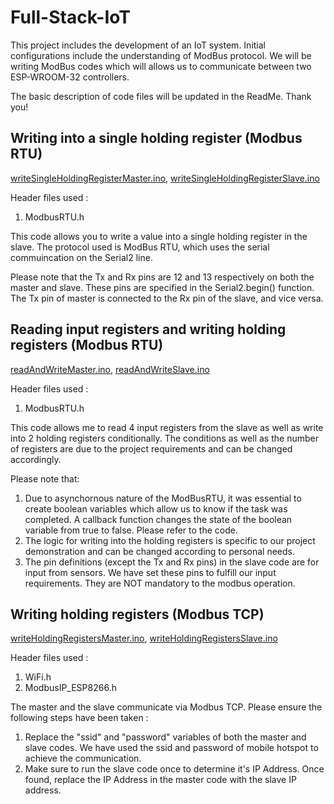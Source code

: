 # Full-Stack-IoT

This project includes the development of an IoT system. Initial configurations include the understanding of ModBus protocol. We will be writing ModBus codes which will allows us to communicate between two ESP-WROOM-32 controllers.

The basic description of code files will be updated in the ReadMe.
Thank you!

## Writing into a single holding register (Modbus RTU)
[writeSingleHoldingRegisterMaster.ino](./ModBusRTU/Write%20Single%20Holding%20Register/writeSingleHoldingRegisterMaster/writeSingleHoldingRegisterMaster.ino), 
[writeSingleHoldingRegisterSlave.ino](./ModBusRTU/Write%20Single%20Holding%20Register/writeSingleHoldingRegisterSlave/writeSingleHoldingRegisterSlave.ino)

Header files used :
1. ModbusRTU.h

This code allows you to write a value into a single holding register in the slave. The protocol used is ModBus RTU, which uses the serial commuincation on the Serial2 line.

Please note that the Tx and Rx pins are 12 and 13 respectively on both the master and slave. These pins are specified in the Serial2.begin() function. The Tx pin of master is connected to the Rx pin of the slave, and vice versa.

## Reading input registers and writing holding registers (Modbus RTU)
[readAndWriteMaster.ino](./ModBusRTU/Read%20and%20Write/readAndWriteMaster/readAndWriteMaster.ino), 
[readAndWriteSlave.ino](./ModBusRTU/Read%20and%20Write/readAndWriteSlave/readAndWriteSlave.ino)

Header files used :
1. ModbusRTU.h

This code allows me to read 4 input registers from the slave as well as write into 2 holding registers conditionally. The conditions as well as the number of registers are due to the project requirements and can be changed accordingly.

Please note that:
1. Due to asynchornous nature of the ModBusRTU, it was essential to create boolean variables which allow us to know if the task was completed. A callback function changes the state of the boolean variable from true to false. Please refer to the code.
2. The logic for writing into the holding registers is specific to our project demonstration and can be changed according to personal needs.
3. The pin definitions (except the Tx and Rx pins) in the slave code are for input from sensors. We have set these pins to fulfill our input requirements. They are NOT mandatory to the modbus operation.

## Writing holding registers (Modbus TCP)
[writeHoldingRegistersMaster.ino](./ModBusTCP/writeHoldingRegisters/writeHoldingRegistersMaster/writeHoldingRegistersMaster.ino), 
[writeHoldingRegistersSlave.ino](./ModBusTCP/writeHoldingRegisters/writeHoldingRegistersSlave/writeHoldingRegistersSlave.ino)

Header files used : 
1. WiFi.h
2. ModbusIP_ESP8266.h

The master and the slave communicate via Modbus TCP. Please ensure the following steps have been taken :
1. Replace the "ssid" and "password" variables of both the master and slave codes. We have used the ssid and password of mobile hotspot to achieve the communication.
2. Make sure to run the slave code once to determine it's IP Address. Once found, replace the IP Address in the master code with the slave IP address.